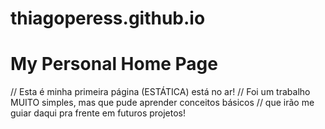 # thiagoperess.github.io
# My Personal Home Page 

// Esta é minha primeira página (ESTÁTICA) está no ar!
// Foi um trabalho MUITO simples, mas que pude aprender conceitos básicos
// que irão me guiar daqui pra frente em futuros projetos!
